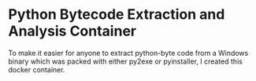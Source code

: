 # Python Bytecode Extraction and Analysis Container
 To make it easier for anyone to extract python-byte code from a Windows binary which was packed with either py2exe or pyinstaller, I created this docker container.
